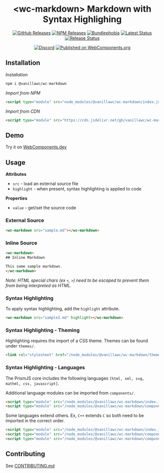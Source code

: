 <h1 align="center">&lt;wc-markdown&gt; Markdown with Syntax Highlighing</h1>

<div align="center">
  <a href="https://github.com/vanillawc/wc-markdown/releases"><img src="https://badgen.net/github/tag/vanillawc/wc-markdown" alt="GitHub Releases"></a>
  <a href="https://www.npmjs.com/package/@vanillawc/wc-markdown"><img src="https://badgen.net/npm/v/@vanillawc/wc-markdown" alt="NPM Releases"></a>
  <a href="https://bundlephobia.com/result?p=@vanillawc/wc-markdown"><img src="https://badgen.net/bundlephobia/minzip/@vanillawc/wc-markdown" alt="Bundlephobia"></a>
  <a href="https://github.com/vanillawc/wc-markdown/actions"><img src="https://github.com/vanillawc/wc-markdown/workflows/Latest/badge.svg" alt="Latest Status"></a>
  <a href="https://github.com/vanillawc/wc-markdown/actions"><img src="https://github.com/vanillawc/wc-markdown/workflows/Release/badge.svg" alt="Release Status"></a>

  <a href="https://discord.gg/8ur9M5"><img alt="Discord" src="https://img.shields.io/discord/723296249121603604?color=%23738ADB"></a>
  <a href="https://www.webcomponents.org/element/@vanillawc/wc-markdown"><img src="https://img.shields.io/badge/webcomponents.org-published-blue.svg" alt="Published on WebComponents.org"></a>
</div>

## Installation

*Installation*
```sh
npm i @vanillawc/wc-markdown
```

*Import from NPM*
```html
<script type="module" src="node_modules/@vanillawc/wc-markdown/index.js"></script>
```

*Import from CDN*
```html
<script type="module" src="https://cdn.jsdelivr.net/gh/vanillawc/wc-markdown@1/index.js"></script>
```

## Demo

Try it on [WebComponents.dev](https://webcomponents.dev/edit/FxoojbLdYqBJVJj4Tsex?sv=1&pm=1)

## Usage

**Attributes**

- `src` - load an external source file
- `highlight` - when present, syntax highlighting is applied to code

**Properties**

- `value` - get/set the source code

### External Source

```html
<wc-markdown src="sample.md"></wc-markdown>
```

### Inline Source

```html
<wc-markdown>
## Inline Markdown

This some sample markdown.
</wc-markdown>
```
*Note: HTML special chars (ex `<`, `>`) need to be escaped to prevent them from being interpreted as HTML.*

### Syntax Highlighting

To apply syntax highlighting, add the `highlight` attribute.

```html
<wc-markdown src="sample2.md" highlight></wc-markdown>
```

### Syntax Highlighting - Theming

Highlighting requires the import of a CSS theme. Themes can be found under `themes/`.

```html
<link rel="stylesheet" href="/node_modules/@vanillawc/wc-markdown/themes/prism-okaidia.css">
```

### Syntax Highlighting - Languages

The PrismJS core includes the following languages `[html, xml, svg, mathml, css, javascript]`.

Additional language modules can be imported from `components/`.

```html
<script type="module" src="/node_modules/@vanillawc/wc-markdown/index.js"></script>
<script type="module" src="/node_modules/@vanillawc/wc-markdown/components/prism-typescript.js"></script>
```

Some languages extend others. Ex, `C++` extends `C` so both need to be imported in the correct order.

```html
<script type="module" src="/node_modules/@vanillawc/wc-markdown/index.js"></script>
<script type="module" src="/node_modules/@vanillawc/wc-markdown/components/prism-c.js"></script>
<script type="module" src="/node_modules/@vanillawc/wc-markdown/components/prism-cpp.js"></script>
```

## Contributing

See [CONTRIBUTING.md](https://github.com/vanillawc/vanillawc/blob/main/CONTRIBUTING.md)
